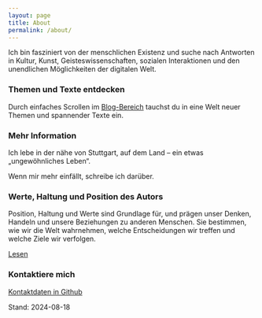 ```yaml
---
layout: page
title: About
permalink: /about/
---
```


Ich bin fasziniert von der menschlichen Existenz und suche nach Antworten in Kultur, Kunst, Geisteswissenschaften, sozialen Interaktionen und den unendlichen Möglichkeiten der digitalen Welt. 

### Themen und Texte entdecken

Durch einfaches Scrollen im [Blog-Bereich](/blog/) tauchst du in eine Welt neuer Themen und spannender Texte ein.

### Mehr Information

Ich lebe in der nähe von Stuttgart, auf dem Land – ein etwas „ungewöhnliches Leben“. 

Wenn mir mehr einfällt, schreibe ich darüber.

### Werte, Haltung und Position des Autors

Position, Haltung und Werte sind Grundlage für, und prägen unser Denken, Handeln und unsere Beziehungen zu anderen Menschen. Sie bestimmen, wie wir die Welt wahrnehmen, welche Entscheidungen wir treffen und welche Ziele wir verfolgen.

[Lesen](https://s2030c.github.io/blog/doc/werte-haltung-position-des-autors/)

### Kontaktiere mich

[Kontaktdaten in Github](https://github.com/S2030c)

Stand: 2024-08-18
